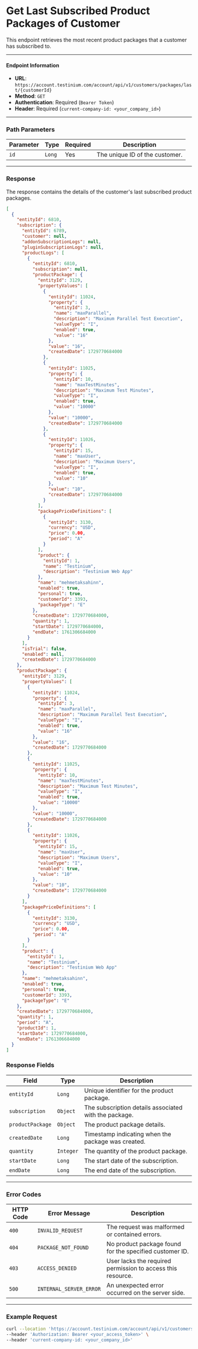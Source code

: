 # Get Last Subscribed Product Packages of Customer

This endpoint retrieves the most recent product packages that a customer has subscribed to.

***

#### Endpoint Information

* **URL**: `https://account.testinium.com/account/api/v1/customers/packages/last/{customerId}`
* **Method**: `GET`
* **Authentication**: Required (`Bearer Token`)
* **Header**: Required (`current-company-id: <your_company_id>`)

***

### Path Parameters

| Parameter | Type   | Required | Description                    |
| --------- | ------ | -------- | ------------------------------ |
| `id`      | `Long` | Yes      | The unique ID of the customer. |

***

### Response

The response contains the details of the customer's last subscribed product packages.

```json
[
  {
    "entityId": 6810,
    "subscription": {
      "entityId": 6789,
      "customer": null,
      "addonSubscriptionLogs": null,
      "pluginSubscriptionLogs": null,
      "productLogs": [
        {
          "entityId": 6810,
          "subscription": null,
          "productPackage": {
            "entityId": 3129,
            "propertyValues": [
              {
                "entityId": 11024,
                "property": {
                  "entityId": 3,
                  "name": "maxParallel",
                  "description": "Maximum Parallel Test Execution",
                  "valueType": "I",
                  "enabled": true,
                  "value": "16"
                },
                "value": "16",
                "createdDate": 1729770684000
              },
              {
                "entityId": 11025,
                "property": {
                  "entityId": 10,
                  "name": "maxTestMinutes",
                  "description": "Maximum Test Minutes",
                  "valueType": "I",
                  "enabled": true,
                  "value": "10000"
                },
                "value": "10000",
                "createdDate": 1729770684000
              },
              {
                "entityId": 11026,
                "property": {
                  "entityId": 15,
                  "name": "maxUser",
                  "description": "Maximum Users",
                  "valueType": "I",
                  "enabled": true,
                  "value": "10"
                },
                "value": "10",
                "createdDate": 1729770684000
              }
            ],
            "packagePriceDefinitions": [
              {
                "entityId": 3130,
                "currency": "USD",
                "price": 0.00,
                "period": "A"
              }
            ],
            "product": {
              "entityId": 1,
              "name": "Testinium",
              "description": "Testinium Web App"
            },
            "name": "mehmetaksahinn",
            "enabled": true,
            "personal": true,
            "customerId": 3393,
            "packageType": "E"
          },
          "createdDate": 1729770684000,
          "quantity": 1,
          "startDate": 1729770684000,
          "endDate": 1761306684000
        }
      ],
      "isTrial": false,
      "enabled": null,
      "createdDate": 1729770684000
    },
    "productPackage": {
      "entityId": 3129,
      "propertyValues": [
        {
          "entityId": 11024,
          "property": {
            "entityId": 3,
            "name": "maxParallel",
            "description": "Maximum Parallel Test Execution",
            "valueType": "I",
            "enabled": true,
            "value": "16"
          },
          "value": "16",
          "createdDate": 1729770684000
        },
        {
          "entityId": 11025,
          "property": {
            "entityId": 10,
            "name": "maxTestMinutes",
            "description": "Maximum Test Minutes",
            "valueType": "I",
            "enabled": true,
            "value": "10000"
          },
          "value": "10000",
          "createdDate": 1729770684000
        },
        {
          "entityId": 11026,
          "property": {
            "entityId": 15,
            "name": "maxUser",
            "description": "Maximum Users",
            "valueType": "I",
            "enabled": true,
            "value": "10"
          },
          "value": "10",
          "createdDate": 1729770684000
        }
      ],
      "packagePriceDefinitions": [
        {
          "entityId": 3130,
          "currency": "USD",
          "price": 0.00,
          "period": "A"
        }
      ],
      "product": {
        "entityId": 1,
        "name": "Testinium",
        "description": "Testinium Web App"
      },
      "name": "mehmetaksahinn",
      "enabled": true,
      "personal": true,
      "customerId": 3393,
      "packageType": "E"
    },
    "createdDate": 1729770684000,
    "quantity": 1,
    "period": "A",
    "productId": 1,
    "startDate": 1729770684000,
    "endDate": 1761306684000
  }
]
```

### Response Fields

| Field            | Type      | Description                                           |
| ---------------- | --------- | ----------------------------------------------------- |
| `entityId`       | `Long`    | Unique identifier for the product package.            |
| `subscription`   | `Object`  | The subscription details associated with the package. |
| `productPackage` | `Object`  | The product package details.                          |
| `createdDate`    | `Long`    | Timestamp indicating when the package was created.    |
| `quantity`       | `Integer` | The quantity of the product package.                  |
| `startDate`      | `Long`    | The start date of the subscription.                   |
| `endDate`        | `Long`    | The end date of the subscription.                     |

***

### Error Codes

| HTTP Code | Error Message           | Description                                                 |
| --------- | ----------------------- | ----------------------------------------------------------- |
| `400`     | `INVALID_REQUEST`       | The request was malformed or contained errors.              |
| `404`     | `PACKAGE_NOT_FOUND`     | No product package found for the specified customer ID.     |
| `403`     | `ACCESS_DENIED`         | User lacks the required permission to access this resource. |
| `500`     | `INTERNAL_SERVER_ERROR` | An unexpected error occurred on the server side.            |

***

### Example Request

```bash
curl --location 'https://account.testinium.com/account/api/v1/customers/packages/last/{customerId}' \
--header 'Authorization: Bearer <your_access_token>' \
--header 'current-company-id: <your_company_id>'
```
